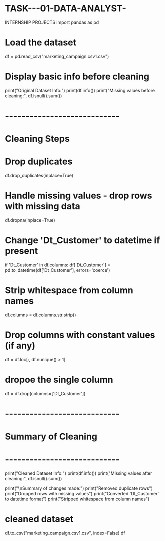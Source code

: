 # TASK---01-DATA-ANALYST-
INTERNSHIP PROJECTS
import pandas as pd

# Load the dataset
df = pd.read_csv("marketing_campaign.csv1.csv")

# Display basic info before cleaning
print("Original Dataset Info:")
print(df.info())
print("Missing values before cleaning:", df.isnull().sum())

# ----------------------------
# Cleaning Steps

#  Drop duplicates
df.drop_duplicates(inplace=True)

#  Handle missing values - drop rows with missing data 
df.dropna(inplace=True)

#  Change 'Dt_Customer' to datetime if present
if 'Dt_Customer' in df.columns:
    df['Dt_Customer'] = pd.to_datetime(df['Dt_Customer'], errors='coerce')

#  Strip whitespace from column names
df.columns = df.columns.str.strip()

#  Drop columns with constant values (if any)
df = df.loc[:, df.nunique() > 1]

# dropoe the single column
df = df.drop(columns=['Dt_Customer'])


# ----------------------------
# Summary of Cleaning
# ----------------------------
print("Cleaned Dataset Info:")
print(df.info())
print("Missing values after cleaning:", df.isnull().sum())

print("\nSummary of changes made:")
print("Removed duplicate rows")
print("Dropped rows with missing values")
print("Converted 'Dt_Customer' to datetime format")
print("Stripped whitespace from column names")

# cleaned dataset
df.to_csv("marketing_campaign.csv1.csv", index=False)
df
